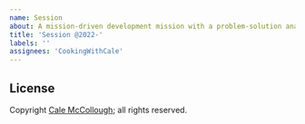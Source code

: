 ```yaml
---
name: Session
about: A mission-driven development mission with a problem-solution analysis
title: 'Session @2022-'
labels: ''
assignees: 'CookingWithCale'
---
```


## License

Copyright [Cale McCollough](https://cookingwithcale.org); all rights reserved.
